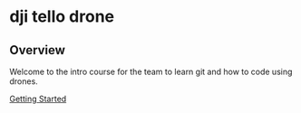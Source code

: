 # dji tello drone

## Overview

Welcome to the intro course for the team to learn git and how to code using drones.

[Getting Started](./docs/Getting_Started.md)